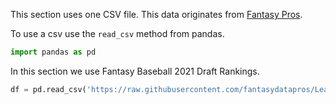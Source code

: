 This section uses one CSV file. This data originates from [Fantasy Pros](https://www.fantasypros.com/mlb/).

To use a csv use the `read_csv` method from pandas.
```python
import pandas as pd
```

In this section we use Fantasy Baseball 2021 Draft Rankings.
```python
df = pd.read_csv('https://raw.githubusercontent.com/fantasydatapros/LearnPythonWithBaseball/main/2021/11-Unsupervised%20Machine%20Learning/2021_Fantasy_Draft_Rankings.csv')
```
